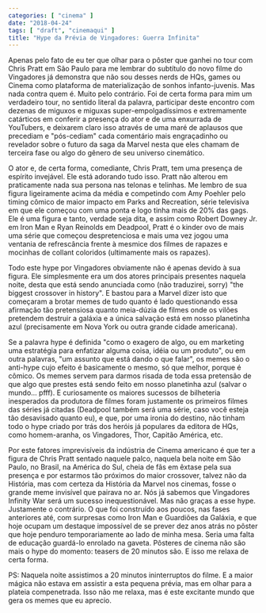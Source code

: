 ```yaml
---
categories: [ "cinema" ]
date: "2018-04-24"
tags: [ "draft", "cinemaqui" ]
title: "Hype da Prévia de Vingadores: Guerra Infinita"
---
```

Apenas pelo fato de eu ter que olhar para o pôster que ganhei no tour com Chris Pratt em São Paulo para me lembrar do subtítulo do novo filme do Vingadores já demonstra que não sou desses nerds de HQs, games ou Cinema como plataforma de materialização de sonhos infanto-juvenis. Mas nada contra quem é. Muito pelo contrário. Foi de certa forma para mim um verdadeiro tour, no sentido literal da palavra, participar deste encontro com dezenas de miguxos e miguxas super-empolgadíssimos e extremamente catárticos em conferir a presença do ator e de uma enxurrada de YouTubers, e deixarem claro isso através de uma maré de aplausos que precediam e "pós-cediam" cada comentário mais engraçadinho ou revelador sobre o futuro da saga da Marvel nesta que eles chamam de terceira fase ou algo do gênero de seu universo cinemático.

O ator e, de certa forma, comediante, Chris Pratt, tem uma presença de espírito invejável. Ele está adorando tudo isso. Pratt não alterou em praticamente nada sua persona nas telonas e telinhas. Me lembro de sua figura ligeiramente acima da média e competindo com Amy Poehler pelo timing cômico de maior impacto em Parks and Recreation, série televisiva em que ele começou com uma ponta e logo tinha mais de 20% das gags. Ele é uma figura e tanto, verdade seja dita, e assim como Robert Downey Jr. em Iron Man e Ryan Reinolds em Deadpool, Pratt é o kinder ovo de mais uma série que começou despretenciosa e mais uma vez jogou uma ventania de refrescância frente à mesmice dos filmes de rapazes e mocinhas de collant coloridos (ultimamente mais os rapazes).

Todo este hype por Vingadores obviamente não é apenas devido à sua figura. Ele simplesmente era um dos atores principais presentes naquela noite, desta que está sendo anunciada como (não traduzirei, sorry) "the biggest crossover in history". E bastou para a Marvel dizer isto que começaram a brotar memes de tudo quanto é lado questionando essa afirmação tão pretensiosa quanto meia-dúzia de filmes onde os vilões pretendem destruir a galáxia e a única salvação está em nosso planetinha azul (precisamente em Nova York ou outra grande cidade americana).

Se a palavra hype é definida "como o exagero de algo, ou em marketing uma estratégia para enfatizar alguma coisa, idéia ou um produto", ou em outra palavras, "um assunto que está dando o que falar", os memes são o anti-hype cujo efeito é basicamente o mesmo, só que melhor, porque é cômico. Os memes servem para darmos risada de toda essa pretensão de que algo que prestes está sendo feito em nosso planetinha azul (salvar o mundo... pfff). E curiosamente os maiores sucessos de bilheteria inesperados da produtora de filmes foram justamente os primeiros filmes das séries já citadas (Deadpool também será uma série, caso você esteja tão desavisado quanto eu), e que, por uma ironia do destino, não tinham todo o hype criado por trás dos heróis já populares da editora de HQs, como homem-aranha, os Vingadores, Thor, Capitão América, etc.

Por este fatores imprevisíveis da indústria de Cinema americano é que ter a figura de Chris Pratt sentado naquele palco, naquela bela noite em São Paulo, no Brasil, na América do Sul, cheia de fãs em êxtase pela sua presença e por estarmos tão próximos do maior crossover, talvez não da História, mas com certeza da História da Marvel nos cinemas, fosse o grande meme invisível que pairava no ar. Nós já sabemos que Vingadores Infinity War será um sucesso inequestionável. Mas não graças a esse hype. Justamente o contrário. O que foi construído aos poucos, nas fases anteriores até, com surpresas como Iron Man e Guardiões da Galáxia, e que hoje ocupam um destaque impossível de se prever dez anos atrás no pôster que hoje penduro temporariamente ao lado de minha mesa. Seria uma falta de educação guardá-lo enrolado na gaveta. Pôsteres de cinema não são mais o hype do momento: teasers de 20 minutos são. E isso me relaxa de certa forma.

PS: Naquela noite assistimos a 20 minutos ininterruptos do filme. E a maior mágica não estava em assistir a esta pequena prévia, mas em olhar para a plateia compenetrada. Isso não me relaxa, mas é este excitante mundo que gera os memes que eu aprecio.
